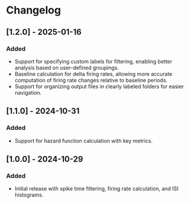 # Changelog

## [1.2.0] - 2025-01-16

### Added

- Support for specifying custom labels for filtering, enabling better analysis based on user-defined groupings.
- Baseline calculation for delta firing rates, allowing more accurate computation of firing rate changes relative to baseline periods.
- Support for organizing output files in clearly labeled folders for easier navigation.

## [1.1.0] - 2024-10-31

### Added

- Support for hazard function calculation with key metrics.

## [1.0.0] - 2024-10-29

### Added

- Initial release with spike time filtering, firing rate calculation, and ISI histograms.
